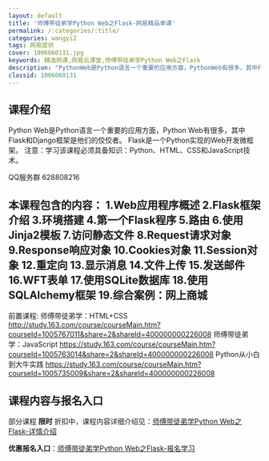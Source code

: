 ```yaml
---
layout: default
title: '师傅带徒弟学Python Web之Flask-网易精品单课'
permalink: /:categories/:title/
categories: wangyi2
tags: 网易提供
cover: 1006060131.jpg
keywords: 精选网课,网易云课堂,师傅带徒弟学Python Web之Flask
description: "PythonWeb是Python语言一个重要的应用方面，PythonWeb有很多，其中Flask和Django框架是他们的佼佼者。Flask是一个Python实现的Web开发微框架。注意：学"
classid: 1006060131
---
```


## 课程介绍

Python Web是Python语言一个重要的应用方面，Python Web有很多，其中Flask和Django框架是他们的佼佼者。
Flask是一个Python实现的Web开发微框架。
注意：学习该课程必须具备知识：Python、HTML、CSS和JavaScript技术。

QQ服务群 628808216

本课程包含的内容：
1.Web应用程序概述
2.Flask框架介绍
3.环境搭建
4.第一个Flask程序
5.路由
6.使用Jinja2模板
7.访问静态文件
8.Request请求对象
9.Response响应对象
10.Cookies对象
11.Session对象
12.重定向
13.显示消息
14.文件上传
15.发送邮件
16.WFT表单
17.使用SQLite数据库
18.使用SQLAlchemy框架
19.综合案例：网上商城
-------------------------------
前置课程:
师傅带徒弟学：HTML+CSS
http://study.163.com/course/courseMain.htm?courseId=1005767011&share=2&shareId=400000000226008
师傅带徒弟学：JavaScript
https://study.163.com/course/courseMain.htm?courseId=1005763014&share=2&shareId=400000000226008
Python从小白到大牛实践
https://study.163.com/course/courseMain.htm?courseId=1005735009&share=2&shareId=400000000226008

## 课程内容与报名入口

部分课程 **限时** 折扣中，课程内容详细介绍见：[师傅带徒弟学Python Web之Flask-详情介绍](https://study.163.com/course/introduction/1006060131.htm?share=1&shareId=1025206652&utm_campaign=share&utm_medium=iphoneShare&utm_source=&utm_u=1025206652)

**优惠报名入口**：[师傅带徒弟学Python Web之Flask-报名学习](https://study.163.com/course/introduction/1006060131.htm?share=1&shareId=1025206652&utm_campaign=share&utm_medium=iphoneShare&utm_source=&utm_u=1025206652)

